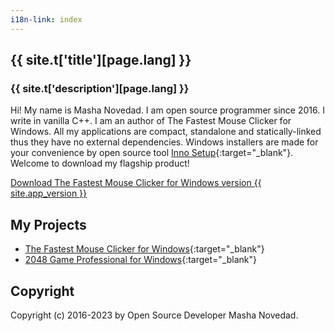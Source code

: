 ```yaml
---
i18n-link: index
---
```


## {{ site.t['title'][page.lang] }}

### {{ site.t['description'][page.lang] }}

Hi! My name is Masha Novedad. I am open source programmer since 2016. I write in vanilla C++.
I am an author of The Fastest Mouse Clicker for Windows.
All my applications are compact, standalone and statically-linked thus they have no external dependencies.
Windows installers are made for your convenience by open source tool [Inno Setup](https://jrsoftware.org/isinfo.php){:target="_blank"}.
Welcome to download my flagship product!

<a href="{{ site.download_link_main }}" class="btn btn--stripe">Download The Fastest Mouse Clicker for Windows version {{ site.app_version }}</a>

## My Projects

* [The Fastest Mouse Clicker for Windows](https://windows-2048.github.io/The-Fastest-Mouse-Clicker-for-Windows/){:target="_blank"}
* [2048 Game Professional for Windows](https://github.com/windows-2048/2048-Game-Professional-for-Windows){:target="_blank"}

## Copyright

Copyright (c) 2016-2023 by Open Source Developer Masha Novedad.
